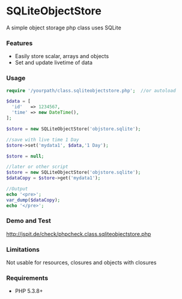 # SQLiteObjectStore 

A simple object storage php class uses SQLite

### Features

- Easily store scalar, arrays and objects
- Set and update livetime of data

### Usage

```php
require '/yourpath/class.sqliteobjectstore.php';  //or autoload

$data = [
  'id'   => 1234567,
  'time' => new DateTime(),
];

$store = new SQLiteObjectStore('objstore.sqlite');

//save with live time 1 Day
$store->set('mydata1', $data,'1 Day');

$store = null;

//later or other script
$store = new SQLiteObjectStore('objstore.sqlite');
$dataCopy = $store->get('mydata1');

//Output
echo '<pre>';
var_dump($dataCopy); 
echo '</pre>';
```

### Demo and Test

http://jspit.de/check/phpcheck.class.sqliteobjectstore.php

### Limitations

Not usable for resources, closures and objects with closures

### Requirements

- PHP 5.3.8+
